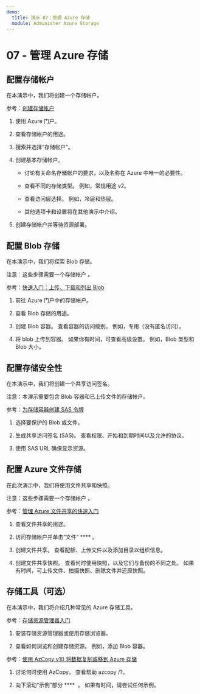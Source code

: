 ```yaml
---
demo:
  title: 演示 07：管理 Azure 存储
  module: Administer Azure Storage
---
```



# 07 - 管理 Azure 存储

## 配置存储帐户

在本演示中，我们将创建一个存储帐户。

参考：[创建存储帐户](https://docs.microsoft.com/azure/storage/common/storage-account-create?tabs=azure-portal)

1. 使用 Azure 门户。

1. 查看存储帐户的用途。 
   
1. 搜索并选择“存储帐户”。 
 
1. 创建基本存储帐户。 

    - 讨论有关命名存储帐户的要求，以及名称在 Azure 中唯一的必要性。 

    - 查看不同的存储类型。 例如，常规用途 v2。 

    - 查看访问层选择。 例如，冷层和热层。 

    - 其他选项卡和设置将在其他演示中介绍。 

1. 创建存储帐户并等待资源部署。 


## 配置 Blob 存储

在本演示中，我们将探索 Blob 存储。

注意：这些步骤需要一个存储帐户 。

参考：[快速入门：上传、下载和列出 Blob](https://docs.microsoft.com/azure/storage/blobs/storage-quickstart-blobs-portal)

1. 前往 Azure 门户中的存储帐户。

1. 查看 Blob 存储的用途。 

1. 创建 Blob 容器。 查看容器的访问级别。 例如，专用（没有匿名访问）。 

1. 将 blob 上传到容器。 如果你有时间，可查看高级设置。 例如，Blob 类型和 Blob 大小。 

## 配置存储安全性

在本演示中，我们将创建一个共享访问签名。

注意：本演示需要包含 Blob 容器和已上传文件的存储帐户。 

参考：[为存储容器创建 SAS 令牌](https://learn.microsoft.com/azure/applied-ai-services/form-recognizer/create-sas-tokens?source=recommendations&view=form-recog-3.0.0)

1. 选择要保护的 Blob 或文件。 

1. 生成共享访问签名 (SAS)。 查看权限、开始和到期时间以及允许的协议。

1. 使用 SAS URL 确保显示资源。 


## 配置 Azure 文件存储 

在此次演示中，我们将使用文件共享和快照。

注意：这些步骤需要一个存储帐户 。

参考：[管理 Azure 文件共享的快速入门](https://docs.microsoft.com/azure/storage/files/storage-how-to-use-files-portal?tabs=azure-portal)

1. 查看文件共享的用途。 

1. 访问存储帐户并单击“文件” **** 。

1. 创建文件共享。 查看配额、上传文件以及添加目录以组织信息。 

1. 创建文件共享快照。 查看何时使用快照，以及它们与备份的不同之处。 如果有时间，可上传文件、拍摄快照、删除文件并还原快照。


## 存储工具（可选）

在本演示中，我们将介绍几种常见的 Azure 存储工具。 

参考：[存储资源管理器入门](https://docs.microsoft.com/azure/vs-azure-tools-storage-manage-with-storage-explorer?tabs=windows)

1. 安装存储资源管理器或使用存储浏览器。

1. 查看如何浏览和创建存储资源。 例如，添加 Blob 容器。 

参考：[使用 AzCopy v10 将数据复制或移到 Azure 存储](https://docs.microsoft.com/azure/storage/common/storage-use-azcopy-v10?toc=/azure/storage/files/toc.json)

1. 讨论何时使用 AzCopy。 查看帮助 azcopy /?。

1. 向下滚动“示例”部分 ****  。 如果有时间，请尝试任何示例。 
    



